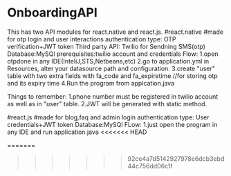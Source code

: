# OnboardingAPI
This has two API modules for react.native and react.js.
#react.native
#made for otp login and user interactions
authentication type: OTP verification+JWT token
Third party API: Twilio for Sendning SMS(otp)
Database:MySQl
prerequisites:twilio account and credentials
Flow:
1.open otpdone in any IDE(InteliJ,STS,Netbeans,etc)
2.go to application.yml in Resources, alter your datasource path and configuration.
3.create  "user" table with two extra fields with fa_code and fa_expiretime //for storing otp and 	its expiry time
4.Run the program from applcation.java

Things to remember:
	1.phone number must be registered in twilio account as well as in "user" table. 
	2.JWT will be generated with static method.


#react.js
#made for blog,faq and admin login
authentication type: User credentials+JWT token
Database:MySQl
FLow:
1.just open the program in any IDE and run application.java
<<<<<<< HEAD

=======
>>>>>>> 92ce4a7d5142927978e6dcb3ebd44c756dd06c1f

